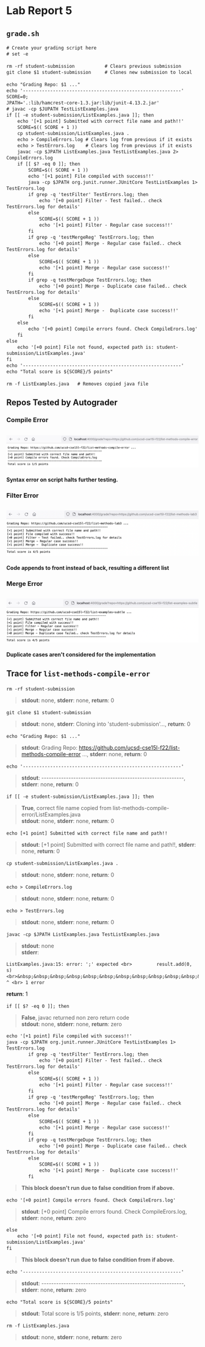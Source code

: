 # Lab Report 5
## `grade.sh`
```
# Create your grading script here
# set -e

rm -rf student-submission           # Clears previous submission
git clone $1 student-submission     # Clones new submission to local

echo "Grading Repo: $1 ..."
echo '----------------------------------------------------------'
SCORE=0;
JPATH='.:lib/hamcrest-core-1.3.jar:lib/junit-4.13.2.jar'
# javac -cp $JUPATH TestListExamples.java
if [[ -e student-submission/ListExamples.java ]]; then
    echo '[+1 point] Submitted with correct file name and path!!'
    SCORE=$(( SCORE + 1 ))
    cp student-submission/ListExamples.java .
    echo > CompileErrors.log # Clears log from previous if it exists
    echo > TestErrors.log    # Clears log from previous if it exists
    javac -cp $JPATH ListExamples.java TestListExamples.java 2> CompileErrors.log
    if [[ $? -eq 0 ]]; then
        SCORE=$(( SCORE + 1 ))
        echo '[+1 point] File compiled with success!!'
        java -cp $JPATH org.junit.runner.JUnitCore TestListExamples 1> TestErrors.log
        if grep -q 'testFilter' TestErrors.log; then
            echo '[+0 point] Filter - Test failed.. check TestErrors.log for details'
        else
            SCORE=$(( SCORE + 1 ))
            echo '[+1 point] Filter - Regular case success!!'
        fi
        if grep -q 'testMergeReg' TestErrors.log; then
            echo '[+0 point] Merge - Regular case failed.. check TestErrors.log for details'
        else
            SCORE=$(( SCORE + 1 ))
            echo '[+1 point] Merge - Regular case success!!'
        fi
        if grep -q testMergeDupe TestErrors.log; then
            echo '[+0 point] Merge - Duplicate case failed.. check TestErrors.log for details'
        else
            SCORE=$(( SCORE + 1 ))
            echo '[+1 point] Merge -  Duplicate case success!!'
        fi
    else
        echo '[+0 point] Compile errors found. Check CompileErors.log'
    fi
else
    echo '[+0 point] File not found, expected path is: student-submission/ListExamples.java'
fi
echo '----------------------------------------------------------'
echo "Total score is ${SCORE}/5 points"

rm -f ListExamples.java   # Removes copied java file
```

## Repos Tested by Autograder
### Compile Error
![](./compile.png)
---
**Syntax error on script halts further testing.**


### Filter Error
![](./filter.png)
---
**Code appends to front instead of back, resulting a different list**


### Merge Error
![](./merge.png)
---
**Duplicate cases aren't considered for the implementation**


## Trace for `list-methods-compile-error`

`rm -rf student-submission`
> **stdout**: none, **stderr**: none, **return**: 0

`git clone $1 student-submission`
> **stdout**: none, **stderr**: Cloning into 'student-submission'..., **return**: 0

`echo "Grading Repo: $1 ..."`
> **stdout**: Grading Repo: https://github.com/ucsd-cse15l-f22/list-methods-compile-error ..., **stderr**: none, **return**: 0

`echo '----------------------------------------------------------'`
> **stdout**: ----------------------------------------------------------, **stderr**: none, **return**: 0

`if [[ -e student-submission/ListExamples.java ]]; then`
> **True**, correct file name copied from list-methods-compile-error/ListExamples.java <br> **stdout**: none, **stderr**: none, **return**: 0

`echo [+1 point] Submitted with correct file name and path!!`
> **stdout**: [+1 point] Submitted with correct file name and path!!, **stderr**: none, **return**: 0

`cp student-submission/ListExamples.java .`
> **stdout**: none, **stderr**: none, **return**: 0

`echo > CompileErrors.log`
> **stdout**: none, **stderr**: none, **return**: 0

`echo > TestErrors.log`
> **stdout**: none, **stderr**: none, **return**: 0
    
`javac -cp $JPATH ListExamples.java TestListExamples.java`
> **stdout**: none <br> **stderr**: 
```
ListExamples.java:15: error: ';' expected <br>         result.add(0, s)
<br>&nbsp;&nbsp;&nbsp;&nbsp;&nbsp;&nbsp;&nbsp;&nbsp;&nbsp;&nbsp;&nbsp;&nbsp;&nbsp;&nbsp;&nbsp;&nbsp;&nbsp;&nbsp;&nbsp;&nbsp;&nbsp;&nbsp;&nbsp;&nbsp; ^ <br> 1 error
```
**return**: 1

`if [[ $? -eq 0 ]]; then`
> **False**, javac returned non zero return code <br> **stdout**: none, **stderr**: none, **return**: zero

```
echo '[+1 point] File compiled with success!!'
java -cp $JPATH org.junit.runner.JUnitCore TestListExamples 1> TestErrors.log
        if grep -q 'testFilter' TestErrors.log; then
            echo '[+0 point] Filter - Test failed.. check TestErrors.log for details'
        else
            SCORE=$(( SCORE + 1 ))
            echo '[+1 point] Filter - Regular case success!!'
        fi
        if grep -q 'testMergeReg' TestErrors.log; then
            echo '[+0 point] Merge - Regular case failed.. check TestErrors.log for details'
        else
            SCORE=$(( SCORE + 1 ))
            echo '[+1 point] Merge - Regular case success!!'
        fi
        if grep -q testMergeDupe TestErrors.log; then
            echo '[+0 point] Merge - Duplicate case failed.. check TestErrors.log for details'
        else
            SCORE=$(( SCORE + 1 ))
            echo '[+1 point] Merge -  Duplicate case success!!'
        fi
```
> **This block doesn't run due to false condition from if above.**

`echo '[+0 point] Compile errors found. Check CompileErors.log'`
> **stdout**: [+0 point] Compile errors found. Check CompileErors.log, **stderr**: none, **return**: zero

```
else
    echo '[+0 point] File not found, expected path is: student-submission/ListExamples.java'
fi
```
> **This block doesn't run due to false condition from if above.**

`echo '----------------------------------------------------------'`
> **stdout**: ----------------------------------------------------------, **stderr**: none, **return**: zero

`echo "Total score is ${SCORE}/5 points"`
> **stdout**: Total score is 1/5 points, **stderr**: none, **return**: zero

`rm -f ListExamples.java`
> **stdout**: none, **stderr**: none, **return**: zero
